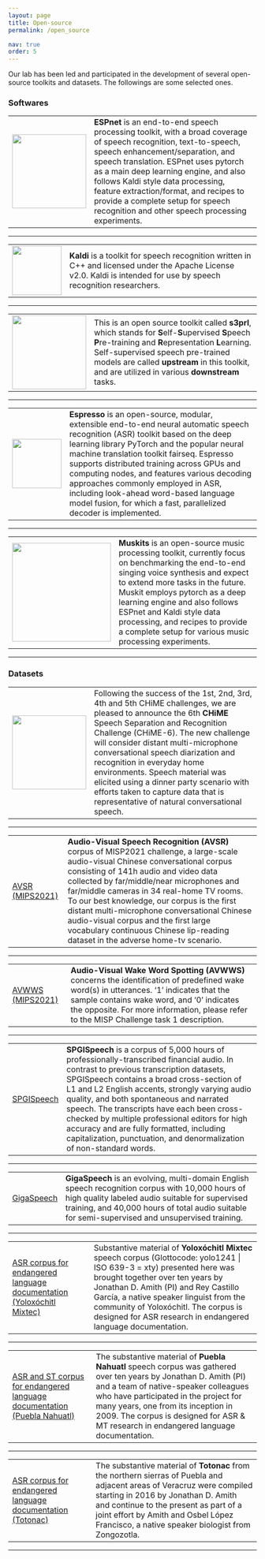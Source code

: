 ```yaml
---
layout: page
title: Open-source
permalink: /open_source

nav: true
order: 5
---
```


Our lab has been led and participated in the development of several open-source toolkits and datasets. The followings are some selected ones.

### Softwares

<table cellspacing="0" cellpadding="0">
<tr>
<td class="col-sm w-25">
      <a href="https://github.com/espnet/espnet">
        <img src="{{ site.baseurl }}/assets/img/espnet_logo1.png" width="150" />
      </a>
</td>
<td>
  <strong>ESPnet</strong> is an end-to-end speech processing toolkit, with a broad coverage of speech recognition, text-to-speech, speech enhancement/separation, and speech translation. ESPnet uses pytorch as a main deep learning engine, and also follows Kaldi style data processing, feature extraction/format, and recipes to provide a complete setup for speech recognition and other speech processing experiments.
</td></tr>
</table>
<hr />

<table cellspacing="0" cellpadding="0">
<tr>
<td class="col-sm w-25" style="display:table-cell; vertical-align:middle; text-align:center">
      <a href="https://github.com/kaldi-asr/kaldi">
        <img src="{{ site.baseurl }}/assets/img/kaldi-logo.png" width="100" />
      </a>
</td>
<td>
  <strong>Kaldi</strong> is a toolkit for speech recognition written in C++ and licensed under the Apache License v2.0. Kaldi is intended for use by speech recognition researchers.
</td></tr>
</table>
<hr />

<table cellspacing="0" cellpadding="0">
<tr>
<td class="col-sm w-25">
      <a href="https://github.com/s3prl/s3prl">
        <img src="{{ site.baseurl }}/assets/img/S3PRL-logo.png" width="150" />
      </a>
</td>
<td>
  This is an open source toolkit called <strong>s3prl</strong>, which stands for <strong>S</strong>elf-<strong>S</strong>upervised <strong>S</strong>peech <strong>P</strong>re-training and <strong>R</strong>epresentation <strong>L</strong>earning. Self-supervised speech pre-trained models are called <strong>upstream</strong> in this toolkit, and are utilized in various <strong>downstream</strong> tasks.
</td></tr>
</table>
<hr />

<table cellspacing="0" cellpadding="0">
<tr>
<td class="col-sm w-25" style="display:table-cell; vertical-align:middle; text-align:center">
      <a href="https://github.com/freewym/espresso">
        <img src="{{ site.baseurl }}/assets/img/espresso_logo.png" width="100" />
      </a>
</td>
<td>
  <strong>Espresso</strong> is an open-source, modular, extensible end-to-end neural automatic speech recognition (ASR) toolkit based on the deep learning library PyTorch and the popular neural machine translation toolkit fairseq. Espresso supports distributed training across GPUs and computing nodes, and features various decoding approaches commonly employed in ASR, including look-ahead word-based language model fusion, for which a fast, parallelized decoder is implemented.
</td></tr>
</table>
<hr />

<table cellspacing="0" cellpadding="0">
<tr>
<td class="col-sm w-25" style="display:table-cell; vertical-align:middle; text-align:center">
      <a href="https://github.com/SJTMusicTeam/Muskits">
        <img src="{{ site.baseurl }}/assets/img/muskit_logo.png" width="200" />
      </a>
</td>
<td>
  <strong>Muskits</strong>  is an open-source music processing toolkit, currently focus on benchmarking the end-to-end singing voice synthesis and expect to extend more tasks in the future. Muskit employs pytorch as a deep learning engine and also follows ESPnet and Kaldi style data processing, and recipes to provide a complete setup for various music processing experiments.
</td></tr>
</table>
<hr />

### Datasets

<table cellspacing="0" cellpadding="0">
<tr>
<td class="col-sm w-25">
      <a href="https://chimechallenge.github.io/chime6/">
        <img src="{{ site.baseurl }}/assets/img/chime-logo.png" width="150" />
      </a>
</td>
<td>
  Following the success of the 1st, 2nd, 3rd, 4th and 5th CHiME challenges, we are pleased to announce the 6th <strong>CHiME</strong> Speech Separation and Recognition Challenge (CHiME-6). The new challenge will consider distant multi-microphone conversational speech diarization and recognition in everyday home environments. Speech material was elicited using a dinner party scenario with efforts taken to capture data that is representative of natural conversational speech.
</td></tr>
</table>
<hr />

<table cellspacing="0" cellpadding="0">
<tr>
<td class="col-sm w-25">
      <a href="https://github.com/mispchallenge/MISP2021-AVSR">
        AVSR (MIPS2021)
      </a>
</td>
<td>
  <strong>Audio-Visual Speech Recognition (AVSR)</strong> corpus of MISP2021 challenge, a large-scale audio-visual Chinese conversational corpus consisting of 141h audio and video data collected by far/middle/near microphones and far/middle cameras in 34 real-home TV rooms. To our best knowledge, our corpus is the first distant multi-microphone conversational Chinese audio-visual corpus and the first large vocabulary continuous Chinese lip-reading dataset in the adverse home-tv scenario.
</td></tr>
</table>
<hr />

<table cellspacing="0" cellpadding="0">
<tr>
<td class="col-sm w-25">
      <a href="https://github.com/mispchallenge/MISP2021-AVWWS">
        AVWWS (MIPS2021)
      </a>
</td>
<td>
  <strong>Audio-Visual Wake Word Spotting (AVWWS)</strong> concerns the identification of predefined wake word(s) in utterances. ‘1’ indicates that the sample contains wake word, and ‘0’ indicates the opposite. For more information, please refer to the MISP Challenge task 1 description.
</td></tr>
</table>
<hr />

<table cellspacing="0" cellpadding="0">
<tr>
<td class="col-sm w-25">
      <a href="https://datasets.kensho.com/datasets/spgispeech">
        SPGISpeech
      </a>
</td>
<td>
  <strong>SPGISpeech</strong> is a corpus of 5,000 hours of professionally-transcribed financial audio. In contrast to previous transcription datasets, SPGISpeech contains a broad cross-section of L1 and L2 English accents, strongly varying audio quality, and both spontaneous and narrated speech. The transcripts have each been cross-checked by multiple professional editors for high accuracy and are fully formatted, including capitalization, punctuation, and denormalization of non-standard words.
</td></tr>
</table>
<hr />

<table cellspacing="0" cellpadding="0">
<tr>
<td class="col-sm w-25">
      <a href="https://github.com/SpeechColab/GigaSpeech">
        GigaSpeech
      </a>
</td>
<td>
  <strong>GigaSpeech</strong> is an evolving, multi-domain English speech recognition corpus with 10,000 hours of high quality labeled audio suitable for supervised training, and 40,000 hours of total audio suitable for semi-supervised and unsupervised training.
</td></tr>
</table>
<hr />

<table cellspacing="0" cellpadding="0">
<tr>
<td class="col-sm w-25">
      <a href="http://www.openslr.org/89/">
        ASR corpus for endangered language documentation (Yoloxóchitl Mixtec)
      </a>
</td>
<td>
  Substantive material of <strong>Yoloxóchitl Mixtec</strong> speech corpus (Glottocode: yolo1241 | ISO 639-3 = xty) presented here was brought together over ten years by Jonathan D. Amith (PI) and Rey Castillo García, a native speaker linguist from the community of Yoloxóchitl. The corpus is designed for ASR research in endangered language documentation.
</td></tr>
</table>
<hr />


<table cellspacing="0" cellpadding="0">
<tr>
<td class="col-sm w-25">
      <a href="http://www.openslr.org/89/">
        ASR and ST corpus for endangered language documentation (Puebla Nahuatl)
      </a>
</td>
<td>
  The substantive material of <strong>Puebla Nahuatl</strong> speech corpus was gathered over ten years by Jonathan D. Amith (PI) and a team of native-speaker colleagues who have participated in the project for many years, one from its inception in 2009. The corpus is designed for ASR & MT research in endangered language documentation.
</td></tr>
</table>
<hr />


<table cellspacing="0" cellpadding="0">
<tr>
<td class="col-sm w-25">
      <a href="http://www.openslr.org/107/">
        ASR corpus for endangered language documentation (Totonac)
      </a>
</td>
<td>
  The substantive material of <strong>Totonac</strong> from the northern sierras of Puebla and adjacent areas of Veracruz were compiled starting in 2016 by Jonathan D. Amith and continue to the present as part of a joint effort by Amith and Osbel López Francisco, a native speaker biologist from Zongozotla.
</td></tr>
</table>
<hr />